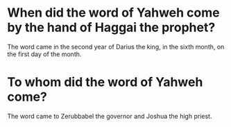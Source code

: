 # When did the word of Yahweh come by the hand of Haggai the prophet?

The word came in the second year of Darius the king, in the sixth month, on the first day of the month.

# To whom did the word of Yahweh come?

The word came to Zerubbabel the governor and Joshua the high priest.
